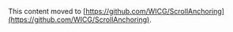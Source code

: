 This content moved to [https://github.com/WICG/ScrollAnchoring](https://github.com/WICG/ScrollAnchoring).
